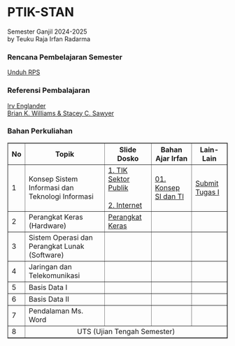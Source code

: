 # PTIK-STAN

Semester Ganjil 2024-2025<br>
by Teuku Raja Irfan Radarma

### Rencana Pembelajaran Semester
[Unduh RPS](<https://github.com/irfanradarma/PTIK-STAN/raw/main/RPS%20Sem%201_24-25_Pengantar%20Teknologi%20Informasi.docx>)

### Referensi Pembalajaran
[Irv Englander](<https://github.com/irfanradarma/PTIK-STAN/raw/main/The%20Architecture%20of%20Computer%20Hardware,%20Systems%20Software,%20and%20Networking%20An%20Information%20Technology%20Approach%20by%20Irv%20Englander.pdf>)<br>
[Brian K. Williams & Stacey C. Sawyer](<https://github.com/irfanradarma/PTIK-STAN/raw/main/Using%20Information%20Technology%20A%20Practical%20Introduction%20to%20Computers%20and%20Communications%20by%20Brian%20K.%20Williams%20Stacey%20C.%20Sawyer.pdf>)

### Bahan Perkuliahan

<!--<a href="https://tabk-stan.streamlit.app" target="_blank">Page Aktivitas dan Tugas</a><br>
-->

<table border="1" width="100%">
  <tr>
    <th>No</th>
    <th>Topik</th>
    <th>Slide Dosko</th>
    <th>Bahan Ajar Irfan</th>
    <th>Lain-Lain</th>
  </tr>
  <tr>
    <td>1</td>
    <td>Konsep Sistem Informasi dan Teknologi Informasi</td>
    <td><a href="https://github.com/irfanradarma/PTIK-STAN/raw/main/Slides/01/TIK%20STAN.pdf" target="_blank">1. TIK Sektor Publik</a><br><br>
    <a href="https://github.com/irfanradarma/PTIK-STAN/raw/main/Slides/01/Pertemuan%20ke-1%20-%20The%20Internet%20and%20The%20World%20Wide%20Web%20Exploring%20Cyberspace.pptx" target="_blank">2. Internet</a>
    </td>
    <td><a href="https://github.com/irfanradarma/PTIK-STAN/raw/main/Slides/01/1.%20Konsep%20SI%20dan%20TI.pptx" target="_blank">01. Konsep SI dan TI</a></td>
    <td><a href="https://forms.gle/GYFFNZq7JggcCKyD8" target="_blank">Submit Tugas I</a></td>
  </tr>
  <tr>
    <td>2</td>
    <td>Perangkat Keras (Hardware)</td>
    <td><a href="https://github.com/irfanradarma/PTIK-STAN/raw/main/Slides/02/Pertemuan%20ke-2.pptx" target="_blank">Perangkat Keras</a></td>
    <td></td>
    <td></td>
  </tr>
  <tr>
    <td>3</td>
    <td>Sistem Operasi dan Perangkat Lunak (Software)</td>
    <td></td>
    <td></td>
    <td></td>
  </tr>
  <tr>
    <td>4</td>
    <td>Jaringan dan Telekomunikasi</td>
    <td></td>
    <td></td>
    <td></td>
  </tr>
  <tr>
    <td>5</td>
    <td>Basis Data I</td>
    <td></td>
    <td></td>
    <td></td>
  </tr>
  <tr>
    <td>6</td>
    <td>Basis Data II</td>
    <td></td>
    <td></td>
    <td></td>
  </tr>
  <tr>
    <td>7</td>
    <td>Pendalaman Ms. Word</td>
    <td></td>
    <td></td>
    <td></td>
  </tr>
  <tr>
    <td>8</td>
    <td colspan="4" align="center" color="black">UTS (Ujian Tengah Semester)</td>
  </tr>
</table>
